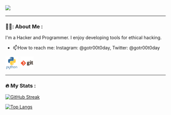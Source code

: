 <img src="https://i.ibb.co/LRcYvK3/gotr00t-wallpaper.png" width="500"/>

---

### 👨‍💻: About Me :

I'm a Hacker and Programmer. I enjoy developing tools for ethical hacking.

- :mailbox:How to reach me: Instagram: @gotr00t0day, Twitter: @gotr00t0day
  
<div>
  <img src="https://github.com/devicons/devicon/blob/master/icons/python/python-original-wordmark.svg" title="Python" alt="Python" width="40" height="40"/>&nbsp;
  <img src="https://github.com/devicons/devicon/blob/master/icons/git/git-original-wordmark.svg" title="Git" **alt="Git" width="40" height="40"/>
</div>

---

### :fire: My Stats :

[![GitHub Streak](https://streak-stats.demolab.com/?user=gotr00t0day)](https://git.io/streak-stats)

[![Top Langs](https://github-readme-stats.vercel.app/api/top-langs/?username=gotr00t0day)](https://github.com/anuraghazra/github-readme-stats)
